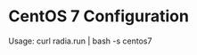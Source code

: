 # CentOS 7 Configuration

Usage: curl radia.run | bash -s centos7 <script>

See script directory for list of operations.
